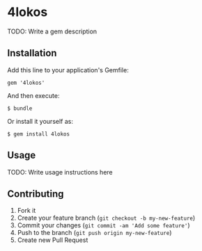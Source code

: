 # 4lokos

TODO: Write a gem description

## Installation

Add this line to your application's Gemfile:

    gem '4lokos'

And then execute:

    $ bundle

Or install it yourself as:

    $ gem install 4lokos

## Usage

TODO: Write usage instructions here

## Contributing

1. Fork it
2. Create your feature branch (`git checkout -b my-new-feature`)
3. Commit your changes (`git commit -am 'Add some feature'`)
4. Push to the branch (`git push origin my-new-feature`)
5. Create new Pull Request
